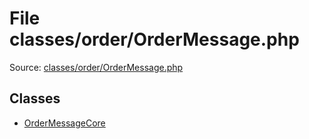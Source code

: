 File classes/order/OrderMessage.php
=========

Source: [classes/order/OrderMessage.php](https://github.com/PrestaShop/PrestaShop/blob/1.6.0.5/classes/order/OrderMessage.php)


Classes
-------

* [OrderMessageCore](class.OrderMessageCore.md)

